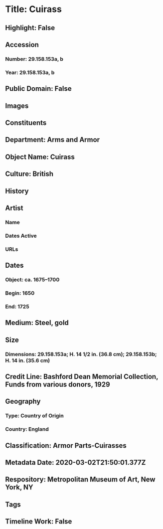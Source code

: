 # Title: Cuirass
## Highlight: False
## Accession
### Number: 29.158.153a, b
### Year: 29.158.153a, b
## Public Domain: False
## Images
## Constituents
## Department: Arms and Armor
## Object Name: Cuirass
## Culture: British
## History
## Artist
### Name
### Dates Active
### URLs
## Dates
### Object: ca. 1675–1700
### Begin: 1650
### End: 1725
## Medium: Steel, gold
## Size
### Dimensions: 29.158.153a; H. 14 1/2 in. (36.8 cm); 29.158.153b; H. 14 in. (35.6 cm)
## Credit Line: Bashford Dean Memorial Collection, Funds from various donors, 1929
## Geography
### Type: Country of Origin
### Country: England
## Classification: Armor Parts-Cuirasses
## Metadata Date: 2020-03-02T21:50:01.377Z
## Respository: Metropolitan Museum of Art, New York, NY
## Tags
## Timeline Work: False